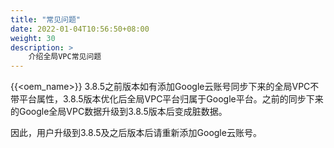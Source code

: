 ```yaml
---
title: "常见问题"
date: 2022-01-04T10:56:50+08:00
weight: 30
description: >
    介绍全局VPC常见问题
---
```


{{<oem_name>}} 3.8.5之前版本如有添加Google云账号同步下来的全局VPC不带平台属性，3.8.5版本优化后全局VPC平台归属于Google平台。之前的同步下来的Google全局VPC数据升级到3.8.5版本后变成脏数据。

因此，用户升级到3.8.5及之后版本后请重新添加Google云账号。